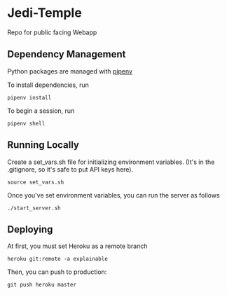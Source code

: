# Jedi-Temple
Repo for public facing Webapp


## Dependency Management
Python packages are managed with <a href="https://pypi.org/project/pipenv/">pipenv</a>

To install dependencies, run
```
pipenv install
```

To begin a session, run
```
pipenv shell
``` 

## Running Locally
Create a set_vars.sh file for initializing environment variables. (It's in the .gitignore, so it's safe to put API keys here).
```
source set_vars.sh
```

Once you've set environment variables, you can run the server as follows
```
./start_server.sh
```

## Deploying
At first, you must set Heroku as a remote branch
```
heroku git:remote -a explainable
```

Then, you can push to production:
```
git push heroku master
```
